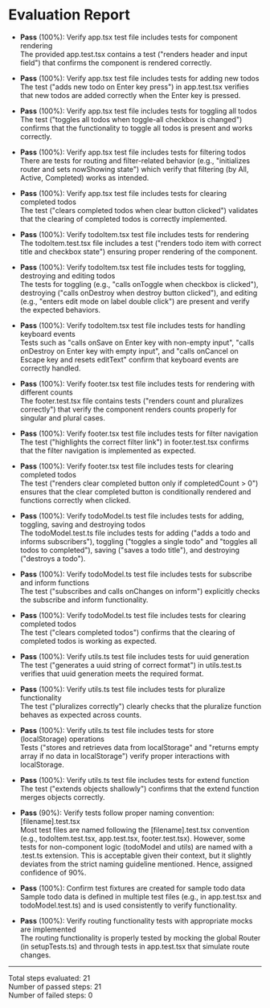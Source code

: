 # Evaluation Report

- **Pass** (100%): Verify app.tsx test file includes tests for component rendering  
  The provided app.test.tsx contains a test ("renders header and input field") that confirms the component is rendered correctly.

- **Pass** (100%): Verify app.tsx test file includes tests for adding new todos  
  The test ("adds new todo on Enter key press") in app.test.tsx verifies that new todos are added correctly when the Enter key is pressed.

- **Pass** (100%): Verify app.tsx test file includes tests for toggling all todos  
  The test ("toggles all todos when toggle-all checkbox is changed") confirms that the functionality to toggle all todos is present and works correctly.

- **Pass** (100%): Verify app.tsx test file includes tests for filtering todos  
  There are tests for routing and filter-related behavior (e.g., "initializes router and sets nowShowing state") which verify that filtering (by All, Active, Completed) works as intended.

- **Pass** (100%): Verify app.tsx test file includes tests for clearing completed todos  
  The test ("clears completed todos when clear button clicked") validates that the clearing of completed todos is correctly implemented.

- **Pass** (100%): Verify todoItem.tsx test file includes tests for rendering  
  The todoItem.test.tsx file includes a test ("renders todo item with correct title and checkbox state") ensuring proper rendering of the component.

- **Pass** (100%): Verify todoItem.tsx test file includes tests for toggling, destroying and editing todos  
  The tests for toggling (e.g., "calls onToggle when checkbox is clicked"), destroying ("calls onDestroy when destroy button clicked"), and editing (e.g., "enters edit mode on label double click") are present and verify the expected behaviors.

- **Pass** (100%): Verify todoItem.tsx test file includes tests for handling keyboard events  
  Tests such as "calls onSave on Enter key with non-empty input", "calls onDestroy on Enter key with empty input", and "calls onCancel on Escape key and resets editText" confirm that keyboard events are correctly handled.

- **Pass** (100%): Verify footer.tsx test file includes tests for rendering with different counts  
  The footer.test.tsx file contains tests ("renders count and pluralizes correctly") that verify the component renders counts properly for singular and plural cases.

- **Pass** (100%): Verify footer.tsx test file includes tests for filter navigation  
  The test ("highlights the correct filter link") in footer.test.tsx confirms that the filter navigation is implemented as expected.

- **Pass** (100%): Verify footer.tsx test file includes tests for clearing completed todos  
  The test ("renders clear completed button only if completedCount > 0") ensures that the clear completed button is conditionally rendered and functions correctly when clicked.

- **Pass** (100%): Verify todoModel.ts test file includes tests for adding, toggling, saving and destroying todos  
  The todoModel.test.ts file includes tests for adding ("adds a todo and informs subscribers"), toggling ("toggles a single todo" and "toggles all todos to completed"), saving ("saves a todo title"), and destroying ("destroys a todo").

- **Pass** (100%): Verify todoModel.ts test file includes tests for subscribe and inform functions  
  The test ("subscribes and calls onChanges on inform") explicitly checks the subscribe and inform functionality.

- **Pass** (100%): Verify todoModel.ts test file includes tests for clearing completed todos  
  The test ("clears completed todos") confirms that the clearing of completed todos is working as expected.

- **Pass** (100%): Verify utils.ts test file includes tests for uuid generation  
  The test ("generates a uuid string of correct format") in utils.test.ts verifies that uuid generation meets the required format.

- **Pass** (100%): Verify utils.ts test file includes tests for pluralize functionality  
  The test ("pluralizes correctly") clearly checks that the pluralize function behaves as expected across counts.

- **Pass** (100%): Verify utils.ts test file includes tests for store (localStorage) operations  
  Tests ("stores and retrieves data from localStorage" and "returns empty array if no data in localStorage") verify proper interactions with localStorage.

- **Pass** (100%): Verify utils.ts test file includes tests for extend function  
  The test ("extends objects shallowly") confirms that the extend function merges objects correctly.

- **Pass** (90%): Verify tests follow proper naming convention: [filename].test.tsx  
  Most test files are named following the [filename].test.tsx convention (e.g., todoItem.test.tsx, app.test.tsx, footer.test.tsx). However, some tests for non-component logic (todoModel and utils) are named with a .test.ts extension. This is acceptable given their context, but it slightly deviates from the strict naming guideline mentioned. Hence, assigned confidence of 90%.

- **Pass** (100%): Confirm test fixtures are created for sample todo data  
  Sample todo data is defined in multiple test files (e.g., in app.test.tsx and todoModel.test.ts) and is used consistently to verify functionality.

- **Pass** (100%): Verify routing functionality tests with appropriate mocks are implemented  
  The routing functionality is properly tested by mocking the global Router (in setupTests.ts) and through tests in app.test.tsx that simulate route changes.

---

Total steps evaluated: 21  
Number of passed steps: 21  
Number of failed steps: 0